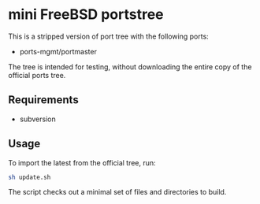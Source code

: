 # mini FreeBSD portstree

This is a stripped version of port tree with the following ports:

* ports-mgmt/portmaster

The tree is intended for testing, without downloading the entire copy of the
official ports tree.

## Requirements

* subversion

## Usage

To import the latest from the official tree, run:

```sh
sh update.sh
```

The script checks out a minimal set of files and directories to build.
